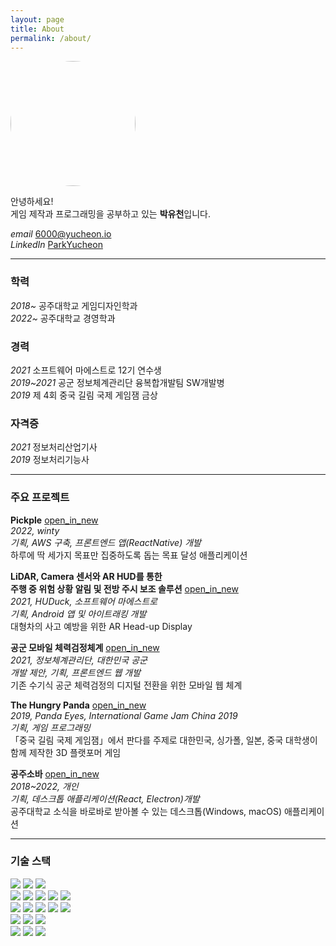 ```yaml
---
layout: page
title: About
permalink: /about/
---
```


<img src="https://avatars.githubusercontent.com/u/95568961?v=4" style="border-radius:100%; width:200px;" />

안녕하세요!   
게임 제작과 프로그래밍을 공부하고 있는 **박유천**입니다.

*email* [6000@yucheon.io](mailto:6000@yucheon.io)   
*LinkedIn* [ParkYucheon](https://www.linkedin.com/in/6000/)

---

### 학력
*2018~* 공주대학교 게임디자인학과   
*2022~* 공주대학교 경영학과

### 경력
*2021* 소프트웨어 마에스트로 12기 연수생   
*2019~2021* 공군 정보체계관리단 융복합개발팀 SW개발병   
*2019* 제 4회 중국 길림 국제 게임잼 금상

### 자격증
*2021* 정보처리산업기사   
*2019* 정보처리기능사

---

### 주요 프로젝트
**Pickple** <a href="https://pickple.io" target="_blank"><span class="material-icons icon-button">open_in_new</span></a>    
*2022, winty*   
*기획, AWS 구축, 프론트엔드 앱(ReactNative) 개발*   
하루에 딱 세가지 목표만 집중하도록 돕는 목표 달성 애플리케이션

**LiDAR, Camera 센서와 AR HUD를 통한<br/>주행 중 위험 상황 알림 및 전방 주시 보조 솔루션** <a href="https://www.swmaestro.org/sw/bbs/B0000006/view.do?nttId=24898&menuNo=200015&pageIndex=1" target="_blank"><span class="material-icons icon-button">open_in_new</span></a>    
*2021, HUDuck, 소프트웨어 마에스트로*   
*기획, Android 앱 및 아이트래킹 개발*   
대형차의 사고 예방을 위한 AR Head-up Display

**공군 모바일 체력검정체계** <a href="https://kookbang.dema.mil.kr/newsWeb/20210506/1/BBSMSTR_000000010025/view.do" target="_blank"><span class="material-icons icon-button">open_in_new</span></a>    
*2021, 정보체계관리단, 대한민국 공군*   
*개발 제안, 기획, 프론트엔드 웹 개발*   
기존 수기식 공군 체력검정의 디지털 전환을 위한 모바일 웹 체계

**The Hungry Panda** <a href="https://youtu.be/fYSo9Eeel9Q?t=1330" target="_blank"><span class="material-icons icon-button">open_in_new</span></a>   
*2019, Panda Eyes, International Game Jam China 2019*   
*기획, 게임 프로그래밍*   
「중국 길림 국제 게임잼」에서 판다를 주제로 대한민국, 싱가폴, 일본, 중국 대학생이 함께 제작한 3D 플랫포머 게임

**공주소바** <a href="https://kongjusoba.yucheon.io" target="_blank"><span class="material-icons icon-button">open_in_new</span></a>   
*2018~2022, 개인*   
*기획, 데스크톱 애플리케이션(React, Electron)개발*   
공주대학교 소식을 바로바로 받아볼 수 있는 데스크톱(Windows, macOS) 애플리케이션

---

### 기술 스택
<img src="https://img.shields.io/badge/HTML-E34F26?style=flat-square&logo=HTML5&logoColor=white"/>
<img src="https://img.shields.io/badge/CSS-1572B6?style=flat-square&logo=CSS3&logoColor=white"/>
<img src="https://img.shields.io/badge/JavaScript-F7DF1E?style=flat-square&logo=JavaScript&logoColor=black"/>
<br/>
<img src="https://img.shields.io/badge/Python-3776AB?style=flat-square&logo=Python&logoColor=white"/>
<img src="https://img.shields.io/badge/C-A8B9CC?style=flat-square&logo=C&logoColor=white"/>
<img src="https://img.shields.io/badge/-C%23-239120?style=flat-square&logo=C Sharp&logoColor=white"/>
<img src="https://img.shields.io/badge/Java-007396?style=flat-square&logo=Java&logoColor=white"/>
<img src="https://img.shields.io/badge/SQL-4479A1?style=flat-square&logo=MySQL&logoColor=white"/>
<br/>
<img src="https://img.shields.io/badge/Unity-505050?style=flat-square&logo=Unity&logoColor=white"/>
<img src="https://img.shields.io/badge/Android-3DDC84?style=flat-square&logo=Android&logoColor=white"/>
<img src="https://img.shields.io/badge/ReactNative-61DAFB?style=flat-square&logo=React&logoColor=black"/>
<img src="https://img.shields.io/badge/Node.js
-339933?style=flat-square&logo=Node.js&logoColor=white"/>
<img src="https://img.shields.io/badge/OpenCV-5C3EE8?style=flat-square&logo=OpenCV&logoColor=white"/>
<br/>
<img src="https://img.shields.io/badge/Git-F05032?style=flat-square&logo=Git&logoColor=white"/>
<img src="https://img.shields.io/badge/AWS-232F3E?style=flat-square&logo=Amazon AWS&logoColor=white"/>
<img src="https://img.shields.io/badge/ROS-22314E?style=flat-square&logo=ROS&logoColor=white"/>
<br/>
<img src="https://img.shields.io/badge/Photoshop-31A8FF?style=flat-square&logo=Adobe Photoshop&logoColor=white"/>
<img src="https://img.shields.io/badge/Illustrator-FF9A00?style=flat-square&logo=Adobe Illustrator&logoColor=white"/>
<img src="https://img.shields.io/badge/3DS MAX-0696D7?style=flat-square&logo=Autodesk&logoColor=white"/>
